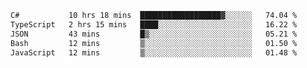 <!--START_SECTION:waka-->

```txt
C#           10 hrs 18 mins  ██████████████████▓░░░░░░   74.04 %
TypeScript   2 hrs 15 mins   ████░░░░░░░░░░░░░░░░░░░░░   16.22 %
JSON         43 mins         █▒░░░░░░░░░░░░░░░░░░░░░░░   05.21 %
Bash         12 mins         ▒░░░░░░░░░░░░░░░░░░░░░░░░   01.50 %
JavaScript   12 mins         ▒░░░░░░░░░░░░░░░░░░░░░░░░   01.48 %
```

<!--END_SECTION:waka-->